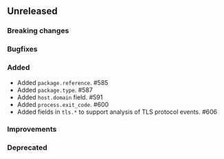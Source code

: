 <!-- When adding an entry to the Changelog:
- Please follow the Keep a Changelog: http://keepachangelog.com/ guidelines.
- Please insert your changelog line ordered by PR ID.
Thanks, you're awesome :-) -->

## Unreleased

### Breaking changes

### Bugfixes

### Added

* Added `package.reference`. #585
* Added `package.type`. #587
* Added `host.domain` field. #591
* Added `process.exit_code`. #600
* Added fields in `tls.*` to support analysis of TLS protocol events. #606

### Improvements

### Deprecated


<!-- All empty sections:

## Unreleased

### Breaking changes

### Bugfixes

### Added

### Improvements

### Deprecated

-->
